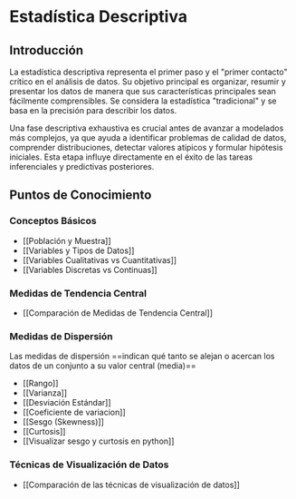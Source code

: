 # Estadística Descriptiva

## Introducción

La estadística descriptiva representa el primer paso y el "primer contacto" crítico en el análisis de datos. Su objetivo principal es organizar, resumir y presentar los datos de manera que sus características principales sean fácilmente comprensibles. Se considera la estadística "tradicional" y se basa en la precisión para describir los datos.

Una fase descriptiva exhaustiva es crucial antes de avanzar a modelados más complejos, ya que ayuda a identificar problemas de calidad de datos, comprender distribuciones, detectar valores atípicos y formular hipótesis iniciales. Esta etapa influye directamente en el éxito de las tareas inferenciales y predictivas posteriores.

## Puntos de Conocimiento

### Conceptos Básicos
- [[Población y Muestra]]
- [[Variables y Tipos de Datos]]
- [[Variables Cualitativas vs Cuantitativas]]
- [[Variables Discretas vs Continuas]]

### Medidas de Tendencia Central
- [[Comparación de Medidas de Tendencia Central]]

### Medidas de Dispersión
Las medidas de dispersión ==indican qué tanto se alejan o acercan los datos de un conjunto a su valor central (media)==
- [[Rango]]
- [[Varianza]]
- [[Desviación Estándar]]
- [[Coeficiente de variacion]]
- [[Sesgo (Skewness)]]
- [[Curtosis]]
- [[Visualizar sesgo y curtosis en python]]


### Técnicas de Visualización de Datos

- [[Comparación de las técnicas de visualización de datos]]